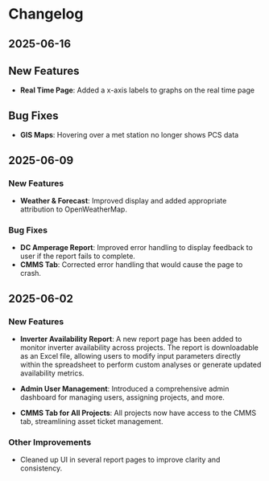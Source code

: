 # Changelog

## 2025-06-16

## New Features
- **Real Time Page**:  Added a x-axis labels to graphs on the real time page

## Bug Fixes
- **GIS Maps**:  Hovering over a met station no longer shows PCS data


## 2025-06-09

### New Features

- **Weather & Forecast**: Improved display and added appropriate attribution to OpenWeatherMap.

### Bug Fixes

- **DC Amperage Report**: Improved error handling to display feedback to user if the report fails to complete.
- **CMMS Tab**: Corrected error handling that would cause the page to crash.

## 2025-06-02

### New Features

- **Inverter Availability Report**: A new report page has been added to monitor inverter availability across projects. The report is downloadable as an Excel file, allowing users to modify input parameters directly within the spreadsheet to perform custom analyses or generate updated availability metrics.

- **Admin User Management**: Introduced a comprehensive admin dashboard for managing users, assigning projects, and more.

- **CMMS Tab for All Projects**: All projects now have access to the CMMS tab, streamlining asset ticket management.

### Other Improvements

- Cleaned up UI in several report pages to improve clarity and consistency.
